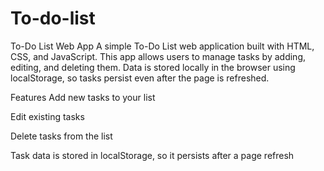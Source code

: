 # To-do-list
To-Do List Web App
A simple To-Do List web application built with HTML, CSS, and JavaScript. This app allows users to manage tasks by adding, editing, and deleting them. Data is stored locally in the browser using localStorage, so tasks persist even after the page is refreshed.

 Features
Add new tasks to your list

Edit existing tasks

Delete tasks from the list

Task data is stored in localStorage, so it persists after a page refresh

